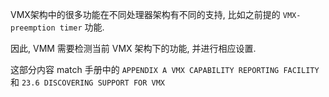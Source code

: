 
VMX架构中的很多功能在不同处理器架构有不同的支持, 比如之前提的 `VMX-preemption timer` 功能. 

因此, VMM 需要检测当前 VMX 架构下的功能, 并进行相应设置.

这部分内容 match 手册中的 `APPENDIX A VMX CAPABILITY REPORTING FACILITY` 和 `23.6 DISCOVERING SUPPORT FOR VMX`